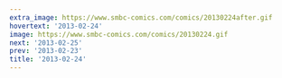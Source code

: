 ```yaml
---
extra_image: https://www.smbc-comics.com/comics/20130224after.gif
hovertext: '2013-02-24'
image: https://www.smbc-comics.com/comics/20130224.gif
next: '2013-02-25'
prev: '2013-02-23'
title: '2013-02-24'
---
```

